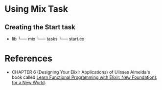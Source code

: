 # Using Mix Task

## Creating the Start task

- lib
└── mix
└── tasks
└── start.ex


# References  
  - CHAPTER 6 (Designing Your Elixir Applications) of  Ulisses Almeida's book called [Learn Functional Programming with Elixir: New Foundations for a New World](http://bit.ly/ulisseslearningelixir).
